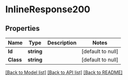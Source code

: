 # InlineResponse200

## Properties
Name | Type | Description | Notes
------------ | ------------- | ------------- | -------------
**Id** | **string** |  | [default to null]
**Class** | **string** |  | [default to null]

[[Back to Model list]](../README.md#documentation-for-models) [[Back to API list]](../README.md#documentation-for-api-endpoints) [[Back to README]](../README.md)


